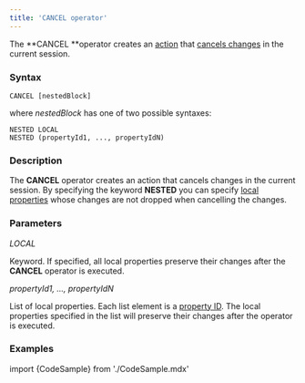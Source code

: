 ```yaml
---
title: 'CANCEL operator'
---
```


The **CANCEL **operator creates an [action](Actions.md) that [cancels changes](Cancel_changes_CANCEL.md) in the current session.

### Syntax

    CANCEL [nestedBlock]

where *nestedBlock* has one of two possible syntaxes:

    NESTED LOCAL
    NESTED (propertyId1, ..., propertyIdN)

### Description

The **CANCEL** operator creates an action that cancels changes in the current session. By specifying the keyword **NESTED** you can specify [local properties](Data_properties_DATA.md#local) whose changes are not dropped when cancelling the changes. 

### Parameters

*LOCAL*

Keyword. If specified, all local properties preserve their changes after the **CANCEL** operator is executed. 

*propertyId1, ..., propertyIdN*

List of local properties. Each list element is a [property ID](IDs.md#propertyid-broken). The local properties specified in the list will preserve their changes after the operator is executed.

### Examples


import {CodeSample} from './CodeSample.mdx'

<CodeSample url="https://documentation.lsfusion.org/sample?file=ActionSample&block=cancel"/>

  
